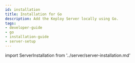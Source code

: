 ```yaml
---
id: installation
title: Installation for Go
description: Add the Keploy Server locally using Go.
tags:
- developer-guide
- go
- installation-guide
- server-setup
---
```



import ServerInstallation from '../server/server-installation.md'

<ServerInstallation/>